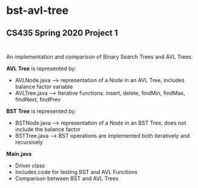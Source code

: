 # bst-avl-tree

## CS435 Spring 2020 Project 1 <br><br>

An implementation and comparison of Binary Search Trees and AVL Trees. <br>

**AVL Tree** is represented by: 
* AVLNode.java --> representation of a Node in an AVL Tree, includes balance factor variable
* AVLTree.java --> Iterative functions: insert, delete, findMin, findMax, findNext, findPrev

**BST Tree** is represented by: 
* BSTNode.java --> representation of a Node in an BST Tree, does not include the balance factor
* BSTTree.java --> BST operations are implemented both iteratively and recursively

**Main.java**
- Driver class
- Includes code for testing BST and AVL Functions
- Comparison between BST and AVL Trees
